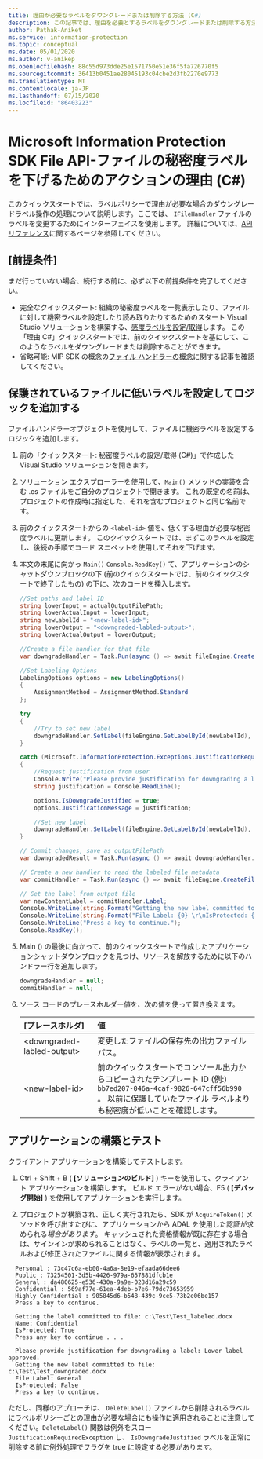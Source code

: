 ```yaml
---
title: 理由が必要なラベルをダウングレードまたは削除する方法 (C#)
description: この記事では、理由を必要とするラベルをダウングレードまたは削除する方法のシナリオについて説明します。
author: Pathak-Aniket
ms.service: information-protection
ms.topic: conceptual
ms.date: 05/01/2020
ms.author: v-anikep
ms.openlocfilehash: 88c55d973dde25e1571750e51e36f5fa726770f5
ms.sourcegitcommit: 36413b0451ae28045193c04cbe2d3fb2270e9773
ms.translationtype: MT
ms.contentlocale: ja-JP
ms.lasthandoff: 07/15/2020
ms.locfileid: "86403223"
---
```

# <a name="microsoft-information-protection-sdk-file-api---action-justification-for-lowering-a-sensitivity-label-on-a-file-c"></a>Microsoft Information Protection SDK File API-ファイルの秘密度ラベルを下げるためのアクションの理由 (C#)

このクイックスタートでは、ラベルポリシーで理由が必要な場合のダウングレードラベル操作の処理について説明します。ここでは、 `IFileHandler` ファイルのラベルを変更するためにインターフェイスを使用します。 詳細については、[API リファレンス](/dotnet/api/?term=microsoft.informationprotection)に関するページを参照してください。

## <a name="prerequisites"></a>[前提条件]

まだ行っていない場合、続行する前に、必ず以下の前提条件を完了してください。

- 完全なクイックスタート: 組織の秘密度ラベルを一覧表示したり、ファイルに対して機密ラベルを設定したり読み取りたりするためのスタート Visual Studio ソリューションを構築する、[感度ラベルを設定/取得](quick-file-set-get-label-csharp.md)します。 この「理由 C#」クイックスタートでは、前のクイックスタートを基にして、このようなラベルをダウングレードまたは削除することができます。
- 省略可能: MIP SDK の概念の[ファイル ハンドラーの概念](concept-handler-file-cpp.md)に関する記事を確認してください。

## <a name="add-logic-to-set-a-lower-label-to-a-protected-file"></a>保護されているファイルに低いラベルを設定してロジックを追加する

ファイルハンドラーオブジェクトを使用して、ファイルに機密ラベルを設定するロジックを追加します。

1. 前の「クイックスタート: 秘密度ラベルの設定/取得 (C#)」で作成した Visual Studio ソリューションを開きます。

2. ソリューション エクスプローラーを使用して、`Main()` メソッドの実装を含む .cs ファイルをご自分のプロジェクトで開きます。 これの既定の名前は、プロジェクトの作成時に指定した、それを含むプロジェクトと同じ名前です。

3. 前のクイックスタートからの `<label-id>` 値を、低くする理由が必要な秘密度ラベルに更新します。 このクイックスタートでは、まずこのラベルを設定し、後続の手順でコード スニペットを使用してそれを下げます。

4. 本文の末尾に向かっ `Main()` `Console.ReadKey()` て、アプリケーションのシャットダウンブロックの下 (前のクイックスタートでは、前のクイックスタートで終了したもの) の下に、次のコードを挿入します。

    ```csharp
    //Set paths and label ID
    string lowerInput = actualOutputFilePath;
    string lowerActualInput = lowerInput;
    string newLabelId = "<new-label-id>";
    string lowerOutput = "<downgraded-labled-output>";
    string lowerActualOutput = lowerOutput;

    //Create a file handler for that file
    var downgradeHandler = Task.Run(async () => await fileEngine.CreateFileHandlerAsync(lowerInput, lowerActualInput, true)).Result;

    //Set Labeling Options
    LabelingOptions options = new LabelingOptions()
    {
        AssignmentMethod = AssignmentMethod.Standard
    };

    try
    {
        //Try to set new label
        downgradeHandler.SetLabel(fileEngine.GetLabelById(newLabelId), options, new ProtectionSettings());
    }

    catch (Microsoft.InformationProtection.Exceptions.JustificationRequiredException)
    {
        //Request justification from user
        Console.Write("Please provide justification for downgrading a label: ");
        string justification = Console.ReadLine();

        options.IsDowngradeJustified = true;
        options.JustificationMessage = justification;

        //Set new label
        downgradeHandler.SetLabel(fileEngine.GetLabelById(newLabelId), options, new ProtectionSettings());
    }

    // Commit changes, save as outputFilePath
    var downgradedResult = Task.Run(async () => await downgradeHandler.CommitAsync(lowerActualOutput)).Result;

    // Create a new handler to read the labeled file metadata
    var commitHandler = Task.Run(async () => await fileEngine.CreateFileHandlerAsync(lowerOutput, lowerActualOutput, true)).Result;

    // Get the label from output file
    var newContentLabel = commitHandler.Label;
    Console.WriteLine(string.Format("Getting the new label committed to file: {0}", lowerOutput));
    Console.WriteLine(string.Format("File Label: {0} \r\nIsProtected: {1}", newContentLabel.Label.Name, newContentLabel.IsProtectionAppliedFromLabel.ToString()));
    Console.WriteLine("Press a key to continue.");
    Console.ReadKey();

    ```

5. Main () の最後に向かって、前のクイックスタートで作成したアプリケーションシャットダウンブロックを見つけ、リソースを解放するために以下のハンドラー行を追加します。

    ````csharp
    downgradeHandler = null;
    commitHandler = null;
    ````

6. ソース コードのプレースホルダー値を、次の値を使って置き換えます。

   | [プレースホルダ] | 値 |
   |:----------- |:----- |
   | \<downgraded-labled-output\> | 変更したファイルの保存先の出力ファイル パス。 |
   | \<new-label-id\> | 前のクイックスタートでコンソール出力からコピーされたテンプレート ID (例:) `bb7ed207-046a-4caf-9826-647cff56b990` 。 以前に保護していたファイル ラベルよりも秘密度が低いことを確認します。 |

## <a name="build-and-test-the-application"></a>アプリケーションの構築とテスト

クライアント アプリケーションを構築してテストします。

1. Ctrl + Shift + B ( **[ソリューションのビルド]** ) キーを使用して、クライアント アプリケーションを構築します。 ビルド エラーがない場合、F5 ( **[デバッグ開始]** ) を使用してアプリケーションを実行します。

2. プロジェクトが構築され、正しく実行されたら、SDK が `AcquireToken()` メソッドを呼び出すたびに、アプリケーションから ADAL を使用した認証が求められる*場合があります*。 キャッシュされた資格情報が既に存在する場合は、サインインが求められることはなく、ラベルの一覧と、適用されたラベルおよび修正されたファイルに関する情報が表示されます。

  ```console
    Personal : 73c47c6a-eb00-4a6a-8e19-efaada66dee6
    Public : 73254501-3d5b-4426-979a-657881dfcb1e
    General : da480625-e536-430a-9a9e-028d16a29c59
    Confidential : 569af77e-61ea-4deb-b7e6-79dc73653959
    Highly Confidential : 905845d6-b548-439c-9ce5-73b2e06be157
    Press a key to continue.

    Getting the label committed to file: c:\Test\Test_labeled.docx
    Name: Confidential
    IsProtected: True
    Press any key to continue . . .

    Please provide justification for downgrading a label: Lower label approved.
    Getting the new label committed to file: c:\Test\Test_downgraded.docx
    File Label: General
    IsProtected: False
    Press a key to continue.
   ```

ただし、同様のアプローチは、 `DeleteLabel()` ファイルから削除されるラベルにラベルポリシーごとの理由が必要な場合にも操作に適用されることに注意してください。`DeleteLabel()` 関数は例外をスロー `JustificationRequiredException` し、 `IsDowngradeJustified` ラベルを正常に削除する前に例外処理でフラグを true に設定する必要があります。